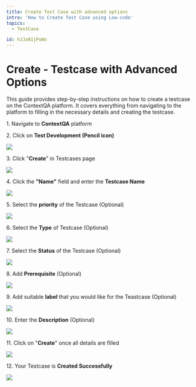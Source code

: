 ```yaml
---
title: Create Test Case with advanced options
intro: 'How to Create Test Case using Low-code'
topics:
  - TestCase

id: hJJa91jPoWo
---
```


# Create - Testcase with Advanced Options

This guide provides step-by-step instructions on how to create a testcase on the ContextQA platform. It covers everything from navigating to the platform to filling in the necessary details and creating the testcase.

1\. Navigate to **ContextQA** platform


2\. Click on **Test Development (Pencil icon)**

![](https://ajeuwbhvhr.cloudimg.io/colony-recorder.s3.amazonaws.com/files/2024-02-29/22be6084-7648-48ba-99f6-1443d03cb017/ascreenshot.jpeg?tl_px=0,0&br_px=967,540&force_format=png&width=967&wat_scale=86&wat=1&wat_opacity=0.7&wat_gravity=northwest&wat_url=https://colony-recorder.s3.us-west-1.amazonaws.com/images/watermarks/FB923C_standard.png&wat_pad=-4,194)


3\. Click "**Create**" in Testcases page

![](https://ajeuwbhvhr.cloudimg.io/colony-recorder.s3.amazonaws.com/files/2024-02-29/f948e38f-26f4-4160-9dac-4221159cd035/user_cropped_screenshot.jpeg?tl_px=609,0&br_px=1577,540&force_format=png&width=967&wat_scale=86&wat=1&wat_opacity=0.7&wat_gravity=northwest&wat_url=https://colony-recorder.s3.us-west-1.amazonaws.com/images/watermarks/FB923C_standard.png&wat_pad=851,-2)


4\. Click the **"Name"** field  and enter the **Testcase Name**

![](https://ajeuwbhvhr.cloudimg.io/colony-recorder.s3.amazonaws.com/files/2024-02-29/3ef147bd-f4c1-49ab-9699-357874886442/user_cropped_screenshot.jpeg?tl_px=41,0&br_px=1008,540&force_format=png&width=967&wat_scale=86&wat=1&wat_opacity=0.7&wat_gravity=northwest&wat_url=https://colony-recorder.s3.us-west-1.amazonaws.com/images/watermarks/FB923C_standard.png&wat_pad=452,92)


5\. Select the **priority** of the Testcase (Optional)

![](https://ajeuwbhvhr.cloudimg.io/colony-recorder.s3.amazonaws.com/files/2024-02-29/f20ac3fa-d5d3-4d0e-a7b1-efedb6efb41b/ascreenshot.jpeg?tl_px=232,0&br_px=1199,540&force_format=png&width=967&wat_scale=86&wat=1&wat_opacity=0.7&wat_gravity=northwest&wat_url=https://colony-recorder.s3.us-west-1.amazonaws.com/images/watermarks/FB923C_standard.png&wat_pad=452,213)


6\. Select the **Type** of Testcase (Optional)

![](https://ajeuwbhvhr.cloudimg.io/colony-recorder.s3.amazonaws.com/files/2024-02-29/591a28bd-af78-42b8-a35f-ee9b52b3c0d1/ascreenshot.jpeg?tl_px=647,0&br_px=1614,540&force_format=png&width=967&wat_scale=86&wat=1&wat_opacity=0.7&wat_gravity=northwest&wat_url=https://colony-recorder.s3.us-west-1.amazonaws.com/images/watermarks/FB923C_standard.png&wat_pad=452,222)


7\. Select the **Status** of the Testcase (Optional)

![](https://ajeuwbhvhr.cloudimg.io/colony-recorder.s3.amazonaws.com/files/2024-02-29/8c895649-3a00-4e67-aac9-20cf52facdb6/ascreenshot.jpeg?tl_px=113,46&br_px=1080,587&force_format=png&width=967&wat_scale=86&wat=1&wat_opacity=0.7&wat_gravity=northwest&wat_url=https://colony-recorder.s3.us-west-1.amazonaws.com/images/watermarks/FB923C_standard.png&wat_pad=452,239)


8\. Add **Prerequisite** (Optional)

![](https://ajeuwbhvhr.cloudimg.io/colony-recorder.s3.amazonaws.com/files/2024-02-29/8da4714e-749e-4816-b766-a3313a5b0f6b/ascreenshot.jpeg?tl_px=521,147&br_px=1488,688&force_format=png&width=967&wat_scale=86&wat=1&wat_opacity=0.7&wat_gravity=northwest&wat_url=https://colony-recorder.s3.us-west-1.amazonaws.com/images/watermarks/FB923C_standard.png&wat_pad=452,239)


9\. Add suitable **label** that you would like for the Teastcase (Optional)

![](https://ajeuwbhvhr.cloudimg.io/colony-recorder.s3.amazonaws.com/files/2024-02-29/e1dabafc-2160-4653-bc2b-ce28785edab6/ascreenshot.jpeg?tl_px=51,135&br_px=1018,676&force_format=png&width=967&wat_scale=86&wat=1&wat_opacity=0.7&wat_gravity=northwest&wat_url=https://colony-recorder.s3.us-west-1.amazonaws.com/images/watermarks/FB923C_standard.png&wat_pad=452,239)


10\. Enter the **Description** (Optional)

![](https://ajeuwbhvhr.cloudimg.io/colony-recorder.s3.amazonaws.com/files/2024-02-29/03a1b4a3-afdb-48a3-a1f4-5daaa10dacf3/ascreenshot.jpeg?tl_px=279,371&br_px=1246,912&force_format=png&width=967&wat_scale=86&wat=1&wat_opacity=0.7&wat_gravity=northwest&wat_url=https://colony-recorder.s3.us-west-1.amazonaws.com/images/watermarks/FB923C_standard.png&wat_pad=452,305)


11\. Click on "**Create**" once all details are filled

![](https://ajeuwbhvhr.cloudimg.io/colony-recorder.s3.amazonaws.com/files/2024-02-29/e750beae-6f27-4779-93a3-8eccb47806ca/ascreenshot.jpeg?tl_px=880,0&br_px=1847,540&force_format=png&width=967&wat_scale=86&wat=1&wat_opacity=0.7&wat_gravity=northwest&wat_url=https://colony-recorder.s3.us-west-1.amazonaws.com/images/watermarks/FB923C_standard.png&wat_pad=452,23)


12\. Your Testcase is **Created Successfully**

![](https://ajeuwbhvhr.cloudimg.io/colony-recorder.s3.amazonaws.com/files/2024-02-29/eb3aebfa-92b2-456f-914c-775b14e8983e/ascreenshot.jpeg?tl_px=101,0&br_px=1068,540&force_format=png&width=967&wat_scale=86&wat=1&wat_opacity=0.7&wat_gravity=northwest&wat_url=https://colony-recorder.s3.us-west-1.amazonaws.com/images/watermarks/FB923C_standard.png&wat_pad=452,40)



